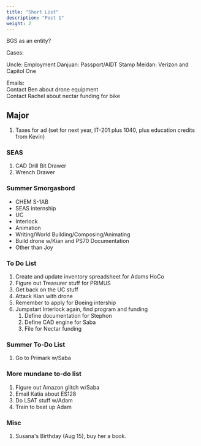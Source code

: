 ```yaml
---
title: "Short List"
description: "Post 1"
weight: 2
---
```


BGS as an entity?


Cases:

Uncle: Employment
Danjuan: Passport/AIDT Stamp
Meidan: Verizon and Capitol One

Emails:  
Contact Ben about drone equipment  
Contact Rachel about nectar funding for bike  

## Major
1. Taxes for ad (set for next year, IT-201 plus 1040, plus education credits from Kevin)

### SEAS
1. CAD Drill Bit Drawer
2. Wrench Drawer

### Summer Smorgasbord
- CHEM S-1AB
- SEAS internship
- UC
- Interlock
- Animation
- Writing/World Building/Composing/Animating
- Build drone w/Kian and PS70 Documentation
- Other than Joy

### To Do List
1. Create and update inventory spreadsheet for Adams HoCo
2. Figure out Treasurer stuff for PRIMUS
3. Get back on the UC stuff
4. Attack Kian with drone
5. Remember to apply for Boeing intership
6. Jumpstart Interlock again, find program and funding
	1. Define documentation for Stephon
	2. Define CAD engine for Saba
	3. File for Nectar funding

### Summer To-Do List
1. Go to Primark w/Saba

### More mundane to-do list
1. Figure out Amazon glitch w/Saba
2. Email Katia about ES128
3. Do LSAT stuff w/Adam
4. Train to beat up Adam

### Misc
1. Susana's Birthday (Aug 15), buy her a book.